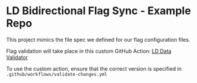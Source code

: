 # LD Bidirectional Flag Sync - Example Repo

This project mimics the file spec we defined for our flag configuration files.

Flag validation will take place in this custom GitHub Action: [LD Data Validator](https://github.com/pbzona/ld_data_validator)

To use the custom action, ensure that the correct version is specified in `.github/workflows/validate-changes.yml`